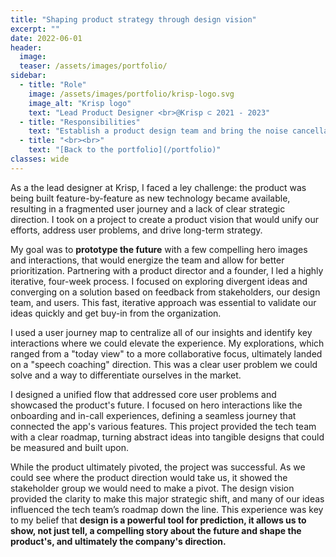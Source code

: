 ```yaml
---
title: "Shaping product strategy through design vision"
excerpt: ""
date: 2022-06-01
header:
  image:
  teaser: /assets/images/portfolio/
sidebar:
  - title: "Role"
    image: /assets/images/portfolio/krisp-logo.svg
    image_alt: "Krisp logo"
    text: "Lead Product Designer <br>@Krisp ⊂ 2021 - 2023"
  - title: "Responsibilities"
    text: "Establish a product design team and bring the noise cancellation app to the next level"
  - title: "<br><br>"
    text: "[Back to the portfolio](/portfolio)"    
classes: wide
---
```


As a the lead designer at Krisp, I faced a ley challenge: the product was being built feature-by-feature as new technology became available, resulting in a fragmented user journey and a lack of clear strategic direction. I took on a project to create a product vision that would unify our efforts, address user problems, and drive long-term strategy.

My goal was to **prototype the future** with a few compelling hero images and interactions, that would energize the team and allow for better prioritization. Partnering with a product director and a founder, I led a highly iterative, four-week process. I focused on exploring divergent ideas and converging on a solution based on feedback from stakeholders, our design team, and users. This fast, iterative approach was essential to validate our ideas quickly and get buy-in from the organization.

I used a user journey map to centralize all of our insights and identify key interactions where we could elevate the experience. My explorations, which ranged from a "today view" to a more collaborative focus, ultimately landed on a "speech coaching" direction. This was a clear user problem we could solve and a way to differentiate ourselves in the market.

I designed a unified flow that addressed core user problems and showcased the product's future. I focused on hero interactions like the onboarding and in-call experiences, defining a seamless journey that connected the app's various features. This project provided the tech team with a clear roadmap, turning abstract ideas into tangible designs that could be measured and built upon.

While the product ultimately pivoted, the project was successful. As we could see where the product direction would take us, it showed the stakeholder group we would need to make a pivot. The design vision provided the clarity to make this major strategic shift, and many of our ideas influenced the tech team’s roadmap down the line. This experience was key to my belief that **design is a powerful tool for prediction, it allows us to show, not just tell, a compelling story about the future and shape the product's, and ultimately the company's direction.**